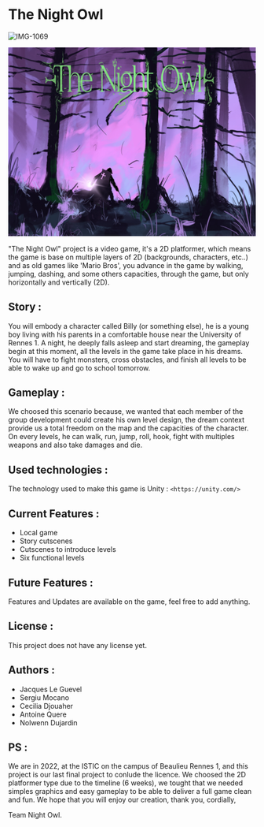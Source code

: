 # The Night Owl

![IMG-1069](https://user-images.githubusercontent.com/105278787/173661978-f5d20f11-5ed0-40bd-a8f4-18d946eedf8d.JPG)

![alt text](https://github.com/Norie1/the_night_owl/blob/main/Assets/Imports/IntroSceneBackGround/img.JPG)



"The Night Owl" project is a video game, it's a 2D platformer, which means the game is base on multiple layers of 2D (backgrounds, characters, etc..) and as old games like 'Mario Bros', you advance in the game by walking, jumping, dashing, and some others capacities, through the game, but only horizontally and vertically (2D).  

## Story :

You will embody a character called Billy (or something else), he is a young boy living with his parents in a comfortable house near the University of Rennes 1. A night, he deeply falls asleep and start dreaming, the gameplay begin at this moment, all the levels in the game take place in his dreams. You will have to fight monsters, cross obstacles, and finish all levels to be able to wake up and go to school tomorrow.

## Gameplay :

We choosed this scenario because, we wanted that each member of the group development could create his own level design, the dream context provide us a total freedom on the map and the capacities of the character. On every levels, he can walk, run, jump, roll, hook, fight with multiples weapons and also take damages and die.

## Used technologies :

The technology used to make this game is Unity : ```<https://unity.com/>
                                                 ```
## Current Features :

* Local game
* Story cutscenes 
* Cutscenes to introduce levels
* Six functional levels

## Future Features :

Features and Updates are available on the game, feel free to add anything.

## License :

This project does not have any license yet.

## Authors :

* Jacques Le Guevel
* Sergiu Mocano
* Cecilia Djouaher
* Antoine Quere
* Nolwenn Dujardin

## PS :

We are in 2022, at the ISTIC on the campus of Beaulieu Rennes 1, and this project is our last final project to conlude the licence. We choosed the 2D platformer type due to the timeline (6 weeks), we tought that we needed simples graphics and easy gameplay to be able to deliver a full game clean and fun. We hope that you will enjoy our creation, thank you, cordially,

Team Night Owl.
